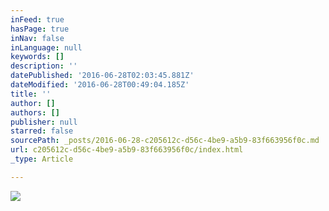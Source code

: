 ```yaml
---
inFeed: true
hasPage: true
inNav: false
inLanguage: null
keywords: []
description: ''
datePublished: '2016-06-28T02:03:45.881Z'
dateModified: '2016-06-28T00:49:04.185Z'
title: ''
author: []
authors: []
publisher: null
starred: false
sourcePath: _posts/2016-06-28-c205612c-d56c-4be9-a5b9-83f663956f0c.md
url: c205612c-d56c-4be9-a5b9-83f663956f0c/index.html
_type: Article

---
```

![](https://the-grid-user-content.s3-us-west-2.amazonaws.com/b6df8dd9-f10e-4297-a966-9f2b9b4d0fa8.jpg)